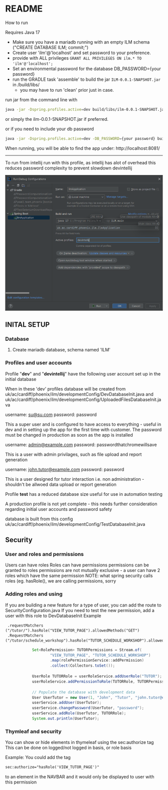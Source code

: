 # README

How to run

Requires Java 17

- Make sure you have a mariadb running with an empty ILM schema ("CREATE DATABASE ILM; commit;")
- Create user 'ilm'@'localhost' and set password to your preference.
- provide with ALL privileges `GRANT ALL PRIVILEGES ON ilm.* TO 'ilm'@'localhost';`
- Set an environmental password for the database DB_PASSWORD={your password}
- run the GRADLE task 'assemble' to build the jar `ILM-0.0.1-SNAPSHOT.jar` in /build/libs/
  - you may have to run 'clean' prior just in case.

run jar from the command line with
```bash
java -jar -Dspring.profiles.active=dev build/libs/ilm-0.0.1-SNAPSHOT.jar
```
or simply the ilm-0.0.1-SNAPSHOT.jar if preferred.

or if you need to include your db password
```bash
java -jar -Dspring.profiles.active=dev -DB_PASSWORD={your password} build/libs/ilm-0.0.1-SNAPSHOT.jar
```

When running, you will be able to find the app under: http://localhost:8081/

---

To run from intellij run with this profile, as intellij has alot of overhead this reduces password complexity to prevent slowdown 
devintellij

![img.png](img.png)



## INITAL SETUP

### Database

1. Create mariadb database, schema named 'ILM'



### Profiles and user accounts

Profile "**dev**" and "**devintellij**" have the following user account set up in the initial database

When in these 'dev' profiles database will be created from uk/ac/cardiff/phoenix/ilm/developmentConfig/DevDatabaseInit.java 
and uk/ac/cardiff/phoenix/ilm/developmentConfig/UploadedFilesDatabaseInit.java

username: su@su.com
password: password

This a super user and is configured to have access to everything - useful in dev and in setting up the app for the first
time with customer.
The password must  be changed in production as soon as the app is installed

username: admin@example.com
password: passwordthatchromewillsave

This is a user with admin privilages, such as file upload and report generation

username: john.tutor@example.com
password: password

This is a user designed for tutor interaction i.e. non administration - shouldn't be allwoed data upload or report generation 


Profile **test** has a reduced database size useful for use in automation testing

A production profile is not yet complete - this needs further consideration regarding initial user accounts and password
safety

database is built from this config uk/ac/cardiff/phoenix/ilm/developmentConfig/TestDatabaseInit.java


## Security


### User and roles and permissions
Users can have roles
Roles can have permissions
permissions can be granted to roles
permissions are not mutually exclusive - a user can have 2 roles which have the same permission
NOTE: what spring security calls roles (eg. hasRole(), we are calling permissions, sorry


### Adding roles and using
If you are building a new feature for a type of user, you can add the route to SecurityConfiguration.java
If you need to test the new permission, add a user with this role to DevDatabaseInit
Example
```
 .requestMatchers ("/tutor/").hasRole("VIEW_TUTOR_PAGE").allowedMethods("GET")
 .RequestMatchers ("/tutor/schedule_workshop").hasRole("TUTOR_SCHEDULE_WORKSHOP").allowedMethods("PUT")
 ```

```java
            Set<RolePermission> TUTORPermissions = Stream.of(
                    "VIEW_TUTOR_PAGE", "TUTOR_SCHEDULE_WORKSHOP")
                    .map(rolePermissionService::addPermission)
                    .collect(Collectors.toSet());

            UserRole TUTORRole = userRoleService.addUserRole("TUTOR");
            userRoleService.addPermissionToRole(TUTORRole, TUTORPermissions);

            // Populate the database with development data
            User UserTutor = new User(1, "John", "Tutor", "john.tutor@example.com");
            userService.addUser(UserTutor);
            userService.changePassword(UserTutor, "password");
            userService.addRole(UserTutor, TUTORRole);
            System.out.println(UserTutor);
```

### Thymleaf and security
You can show or hide elements in thymeleaf using the sec:authorize tag
This can be done on logged/not logged in basis, or role basis

Example: You could add the tag
```html
sec:authorize="hasRole('VIEW_TUTOR_PAGE')"
```
to an element in the NAVBAR and it would only be displayed to user with this permission
